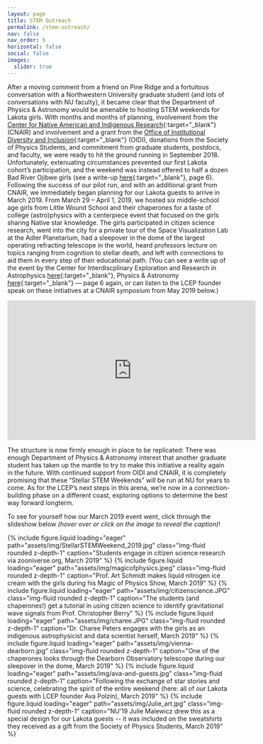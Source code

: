 ```yaml
---
layout: page
title: STEM Outreach
permalink: /stem-outreach/
nav: false
nav_order: 6
horizontal: false
social: false
images:
  slider: true
---
```


After a moving comment from a friend on Pine Ridge and a fortuitous conversation with a Northwestern University graduate student (and lots of conversations with NU faculty), it became clear that the Department of Physics & Astronomy would be amenable to hosting STEM weekends for Lakota girls. With months and months of planning, involvement from the [Center for Native American and Indigenous Research](https://cnair.northwestern.edu){:target="_blank"} (CNAIR) and involvement and a grant from the [Office of Institutional Diversity and Inclusion](https://northwestern.edu/diversity/){:target="_blank"} (OIDI), donations from the Society of Physics Students, and commitment from graduate students, postdocs, and faculty, we were ready to hit the ground running in September 2018. Unfortunately, extenuating circumstances prevented our first Lakota cohort’s participation, and the weekend was instead offered to half a dozen Bad River Ojibwe girls (see a write-up [here](https://physics.northwestern.edu/about/department-newsletter/2018-fall-dimensions.pdf){:target="_blank"}, page 6). Following the success of our pilot run, and with an additional grant from CNAIR, we immediately began planning for our Lakota guests to arrive in March 2019. From March 29 – April 1, 2019,  we hosted six middle-school age girls from Little Wound School and their chaperones for a taste of college (astro)physics with a centerpiece event that focused on the girls sharing Native star knowledge. The girls participated in citizen science research, went into the city for a private tour of the Space Visualization Lab at the Adler Planetarium, had a sleepover in the dome of the largest operating refracting telescope in the world, heard professors lecture on topics ranging from cognition to stellar death, and left with connections to aid them in every step of their educational path. (You can see a write up of the event by the Center for Interdiscplinary Exploration and Research in Astrophysics [here](https://ciera.northwestern.edu/2019/05/28/lakota-stellar-stem-weekend/){:target="_blank"}, Physics & Astronomy [here](https://physics.northwestern.edu/about/department-newsletter/2019-spring-dimensions.pdf){:target="_blank"} — page 6 again,  or can listen to the LCEP founder speak on these initiatives at a CNAIR symposium from May 2019 below.)

<iframe width="560" height="315" src="https://www.youtube.com/embed/LYu68FY-9XU?si=fINaWx7WcvRGJgVs&amp;start=1001" title="YouTube video player" frameborder="0" allow="accelerometer; autoplay; clipboard-write; encrypted-media; gyroscope; picture-in-picture; web-share" referrerpolicy="strict-origin-when-cross-origin" allowfullscreen></iframe>

The structure is now firmly enough in place to be replicated: There was enough Department of Physics & Astronomy interest that another graduate student has taken up the mantle to try to make this initiative a reality again in the future. With continued support from OIDI and CNAIR, it is completely promising that these “Stellar STEM Weekends” will be run at NU for years to come. As for the LCEP’s next steps in this arena, we’re now in a connection-building phase on a different coast, exploring options to determine the best way forward longterm.

<!-- **In the meantime, with COVID-19 forcing all of our hands into virtual programming, we will be running a joint Yale-Northwestern Stellar STEM Weekend over Zoom, March 19-21, 2021. A unique opportunity, serving as a silver lining during a difficult period, we welcome pre-registration from Native youth in their freshman, sophomore, or junior year of high school. There is no cost to participate. To sign up, please fill out the form here:** -->

<!-- **Details will be sent out to enrolled participants as the weekend nears.** -->

To see for yourself how our March 2019 event went, click through the slideshow below *(hover over or click on the image to reveal the caption)*!

<!-- IMAGES HERE -->

<swiper-container keyboard="true" navigation="true" pagination="true" pagination-clickable="true" pagination-dynamic-bullets="true" rewind="true">
  <swiper-slide>{% include figure.liquid loading="eager" path="assets/img/StellarSTEMWeekend_2019.jpg" class="img-fluid rounded z-depth-1" caption="Students engage in citizen science research via zooniverse.org, March 2019" %}</swiper-slide>
  <swiper-slide>{% include figure.liquid loading="eager" path="assets/img/magicofphysics.jpeg" class="img-fluid rounded z-depth-1" caption="Prof. Art Schmidt makes liquid nitrogen ice cream with the girls during his Magic of Physics Show, March 2019" %}</swiper-slide>
  <swiper-slide>{% include figure.liquid loading="eager" path="assets/img/citizenscience.JPG" class="img-fluid rounded z-depth-1" caption="The students (and chaperones!) get a tutorial in using citizen science to identify gravitational wave signals from Prof. Christopher Berry" %}</swiper-slide>
  <swiper-slide>{% include figure.liquid loading="eager" path="assets/img/charee.JPG" class="img-fluid rounded z-depth-1" caption="Dr. Charee Peters engages with the girls as an indigenous astrophysicist and data scientist herself, March 2019" %}</swiper-slide>
  <swiper-slide>{% include figure.liquid loading="eager" path="assets/img/vienna-dearborn.jpg" class="img-fluid rounded z-depth-1" caption="One of the chaperones looks through the Dearborn Observatory telescope during our sleepover in the dome, March 2019" %}</swiper-slide>
  <swiper-slide>{% include figure.liquid loading="eager" path="assets/img/ava-and-guests.jpg" class="img-fluid rounded z-depth-1" caption="Following the exchange of star stories and science, celebrating the spirit of the entire weekend (here: all of our Lakota guests with LCEP founder Ava Polzin), March 2019" %}</swiper-slide>
  <swiper-slide>{% include figure.liquid loading="eager" path="assets/img/Julie_art.jpg" class="img-fluid rounded z-depth-1" caption="NU'19 Julie Malewicz drew this as a special design for our Lakota guests -- it was included on the sweatshirts they received as a gift from the Society of Physics Students, March 2019" %}</swiper-slide>
</swiper-container>

